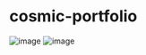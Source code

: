 # cosmic-portfolio
![image](https://github.com/user-attachments/assets/364e1ec4-394f-4b0e-a67e-1a42451e5e9e)
![image](https://github.com/user-attachments/assets/364e1ec4-394f-4b0e-a67e-1a42451e5e9e)

